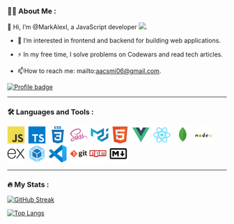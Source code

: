 ### :man_technologist: About Me :

👋 Hi, I’m @MarkAlexI, a JavaScript developer  <img src="https://media.giphy.com/media/WUlplcMpOCEmTGBtBW/giphy.gif" width="30">.

- :telescope: I’m interested in frontend and backend for building web applications.

- :zap: In my free time, I solve problems on Codewars and read tech articles.

- :mailbox:How to reach me: mailto:aacsmi06@gmail.com.
<!---
- 👀 I’m interested in 
- 🌱 I’m currently learning ...
--->
[![Profile badge](https://www.codewars.com/users/MarkAlexI/badges/large)](https://www.codewars.com/users/MarkAlexI)
<!---
MarkAlexI/MarkAlexI is a ✨ special ✨ repository because its `README.md` (this file) appears on your GitHub profile.
You can click the Preview link to take a look at your changes.
--->
---

### :hammer_and_wrench: Languages and Tools :
<div>
  <img src="https://github.com/devicons/devicon/blob/master/icons/javascript/javascript-original.svg" title="JavaScript" alt="JavaScript" width="40" height="40"/>&nbsp;
  <img src="https://github.com/devicons/devicon/blob/master/icons/typescript/typescript-original.svg" title="TypeScript" alt="TypeScript" width="40" height="40"/>&nbsp;
  <img src="https://github.com/devicons/devicon/blob/master/icons/css3/css3-plain-wordmark.svg"  title="CSS3" alt="CSS" width="40" height="40"/>&nbsp;
  <img src="https://github.com/devicons/devicon/blob/master/icons/sass/sass-original.svg" title="SASS" alt="SASS" width="40" height="40"/>&nbsp;
  <img src="https://github.com/devicons/devicon/blob/master/icons/materialui/materialui-original.svg" title="MaterialUI" alt="MaterialUI" width="40" height="40"/>&nbsp;
  <img src="https://github.com/devicons/devicon/blob/master/icons/html5/html5-original.svg" title="HTML5" alt="HTML" width="40" height="40"/>&nbsp;
  <img src="https://github.com/devicons/devicon/blob/master/icons/vuejs/vuejs-original.svg" title="Vue" alt="Vue" width="40" height="40"/>&nbsp;
  <img src="https://github.com/devicons/devicon/blob/master/icons/react/react-original.svg" title="React" alt="React" width="40" height="40"/>&nbsp;
  <img src="https://github.com/devicons/devicon/blob/master/icons/mongodb/mongodb-original.svg" title="MongoDB" alt="MongoDB" width="40" height="40"/>&nbsp;
  <img src="https://github.com/devicons/devicon/blob/master/icons/nodejs/nodejs-original-wordmark.svg" title="NodeJS" alt="NodeJS" width="40" height="40"/>&nbsp;
  <img src="https://github.com/devicons/devicon/blob/master/icons/express/express-original.svg" title="Express" alt="Express" width="40" height="40"/>&nbsp;
  <img src="https://github.com/devicons/devicon/blob/master/icons/webpack/webpack-original.svg" title="Webpack" alt="Webpack" width="40" height="40"/>&nbsp;
  <img src="https://github.com/devicons/devicon/blob/master/icons/vscode/vscode-original.svg" title="VSCode" alt="VSCode" width="40" height="40"/>&nbsp;
  <img src="https://github.com/devicons/devicon/blob/master/icons/git/git-original-wordmark.svg" title="Git" alt="Git" width="40" height="40"/>
  <img src="https://github.com/devicons/devicon/blob/master/icons/npm/npm-original-wordmark.svg" title="npm" alt="npm" width="40" height="40"/>&nbsp;
  <img src="https://github.com/devicons/devicon/blob/master/icons/markdown/markdown-original.svg" title="markdown" alt="markdown" width="40" height="40"/>&nbsp;
</div>

---

### :fire: My Stats :
[![GitHub Streak](http://github-readme-streak-stats.herokuapp.com?user=markalexi&theme=light&background=ffffff)](https://git.io/streak-stats)

[![Top Langs](https://github-readme-stats.vercel.app/api/top-langs/?username=markalexi&layout=compact&theme=vision-friendly-light)](https://github.com/anuraghazra/github-readme-stats)
